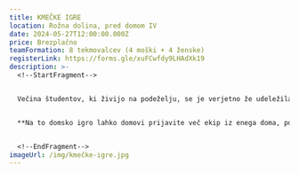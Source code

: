```yaml
---
title: KMEČKE IGRE
location: Rožna dolina, pred domom IV
date: 2024-05-27T12:00:00.000Z
price: Brezplačno
teamFormation: 8 tekmovalcev (4 moški + 4 ženske)
registerLink: https://forms.gle/xuFCwfdy9LHAdXk19
description: >-
  <!--StartFragment-->


  Večina študentov, ki živijo na podeželju, se je verjetno že udeležila takšnih iger in zanje ni potrebno dodajati, da bo prisotno obilo veselja, zabave, tekmovalnega duha in dobrega druženja. Vsi tisti, ki se takšnih iger še niste udeležili, pa je to odlična priložnost, da se pridružite tekmovanju in preizkusite v različnih spretnostih, ki jih obvlada pravi kmet. Tekmovanje bo potekalo samo za ekipe iz Študentskih domov v Ljubljani. Odvijalo se bo v Rožni dolini, na travniku pred domom IV. Ekipo sestavlja 8 tekmovalcev, od tega jih mora biti polovica žensk in polovica moških. Skupno bodo ekipe tekmovale v 4 različnih igrah, od tega bodo tri igre znane vnaprej (v dokumentu spodaj), ena pa bo igra presenečenja, katero bo organizator predstavil na prizorišču ob začetku dogajanja. Letošnji organizatorji kmečkih iger so Zveza slovenske podeželske mladine (ZSPM). **Prijave na igre se bodo zaprle 3 dni pred izvedbo iger**.


  **Na to domsko igro lahko domovi prijavite več ekip iz enega doma, pogoj pa je, da so vsi člani ekipe stanovalci istega doma! Pri tej kategoriji prinesete točke domu že ob sami udeležbi. Čeprav ima lahko en dom prijavljenih več ekip, v vsakem primeru prejme za udeležbo 10 točk (če je prijavljena le ena ekipa ali jih je več). Za točkovanje prvih treh mest se bo upoštevala le uvrščenost najbolje uvrščene ekipe iz doma (lahko je prijavljenih več ekip iz istega doma, točke za uvrstitev pa se upoštevajo le najbolje uvrščeni). Za 1. mesto prejme ekipa 14 točk, za 2. mesto 12 točk in za 3. mesto 10 točk.**


  <!--EndFragment-->
imageUrl: /img/kmečke-igre.jpg
---
```

